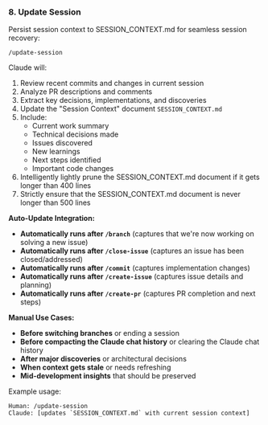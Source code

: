 ### 8. Update Session

Persist session context to SESSION_CONTEXT.md for seamless session recovery:

`/update-session`

Claude will:

1. Review recent commits and changes in current session
2. Analyze PR descriptions and comments
3. Extract key decisions, implementations, and discoveries
4. Update the "Session Context" document `SESSION_CONTEXT.md`
5. Include:
   - Current work summary
   - Technical decisions made
   - Issues discovered
   - New learnings
   - Next steps identified
   - Important code changes
6. Intelligently lightly prune the SESSION_CONTEXT.md document if it gets longer than 400 lines
7. Strictly ensure that the SESSION_CONTEXT.md document is never longer than 500 lines

**Auto-Update Integration:**

- **Automatically runs after `/branch`** (captures that we're now working on solving a new issue)
- **Automatically runs after `/close-issue`** (captures an issue has been closed/addressed)
- **Automatically runs after `/commit`** (captures implementation changes)
- **Automatically runs after `/create-issue`** (captures issue details and planning)
- **Automatically runs after `/create-pr`** (captures PR completion and next steps)

**Manual Use Cases:**

- **Before switching branches** or ending a session
- **Before compacting the Claude chat history** or clearing the Claude chat history
- **After major discoveries** or architectural decisions
- **When context gets stale** or needs refreshing
- **Mid-development insights** that should be preserved

Example usage:

```text
Human: /update-session
Claude: [updates `SESSION_CONTEXT.md` with current session context]
```
